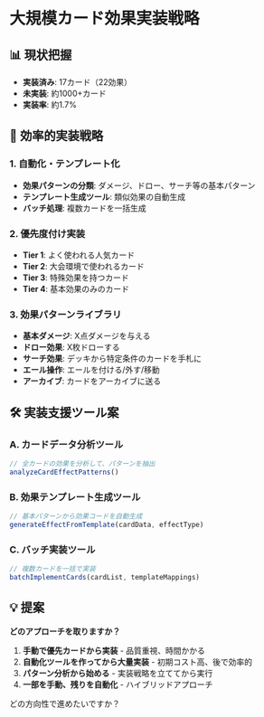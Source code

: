 # 大規模カード効果実装戦略

## 📊 現状把握
- **実装済み**: 17カード（22効果）
- **未実装**: 約1000+カード
- **実装率**: 約1.7%

## 🚀 効率的実装戦略

### 1. 自動化・テンプレート化
- **効果パターンの分類**: ダメージ、ドロー、サーチ等の基本パターン
- **テンプレート生成ツール**: 類似効果の自動生成
- **バッチ処理**: 複数カードを一括生成

### 2. 優先度付け実装
- **Tier 1**: よく使われる人気カード
- **Tier 2**: 大会環境で使われるカード  
- **Tier 3**: 特殊効果を持つカード
- **Tier 4**: 基本効果のみのカード

### 3. 効果パターンライブラリ
- **基本ダメージ**: X点ダメージを与える
- **ドロー効果**: X枚ドローする
- **サーチ効果**: デッキから特定条件のカードを手札に
- **エール操作**: エールを付ける/外す/移動
- **アーカイブ**: カードをアーカイブに送る

## 🛠️ 実装支援ツール案

### A. カードデータ分析ツール
```javascript
// 全カードの効果を分析して、パターンを抽出
analyzeCardEffectPatterns()
```

### B. 効果テンプレート生成ツール
```javascript
// 基本パターンから効果コードを自動生成
generateEffectFromTemplate(cardData, effectType)
```

### C. バッチ実装ツール
```javascript
// 複数カードを一括で実装
batchImplementCards(cardList, templateMappings)
```

## 💡 提案

**どのアプローチを取りますか？**

1. **手動で優先カードから実装** - 品質重視、時間かかる
2. **自動化ツールを作ってから大量実装** - 初期コスト高、後で効率的
3. **パターン分析から始める** - 実装戦略を立ててから実行
4. **一部を手動、残りを自動化** - ハイブリッドアプローチ

どの方向性で進めたいですか？
